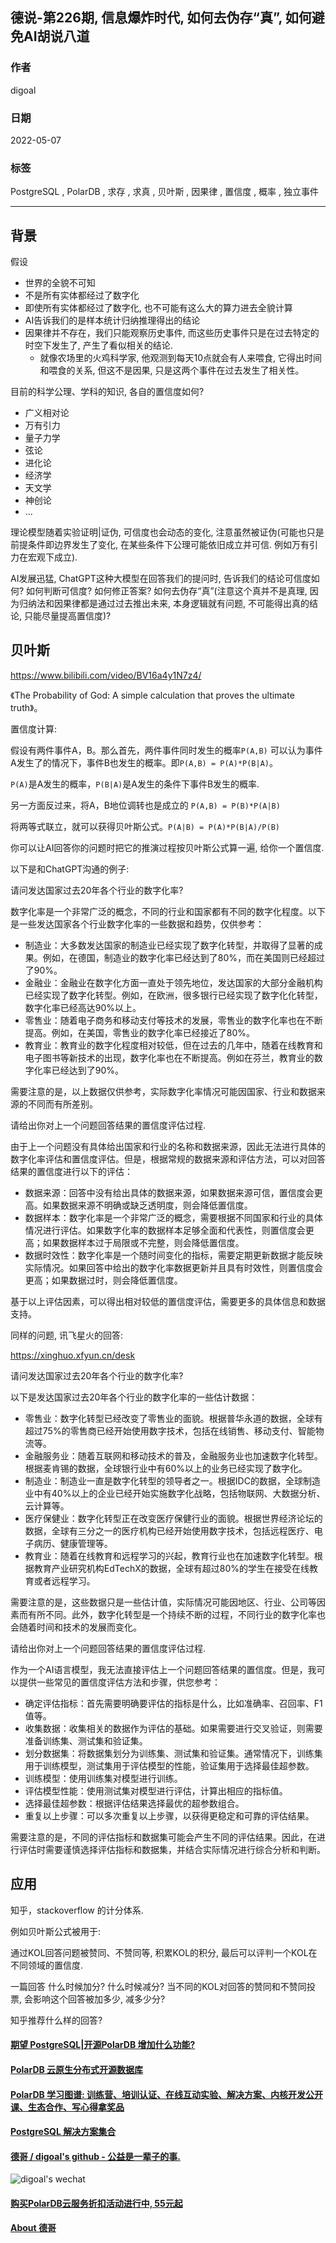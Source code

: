 ## 德说-第226期, 信息爆炸时代, 如何去伪存“真”, 如何避免AI胡说八道                       
                                      
### 作者                                      
digoal                                      
                                      
### 日期                                      
2022-05-07                                     
                                      
### 标签                                      
PostgreSQL , PolarDB , 求存 , 求真 , 贝叶斯 , 因果律 , 置信度 , 概率 , 独立事件                        
                                      
----                                      
                                      
## 背景       
    
假设    
- 世界的全貌不可知    
- 不是所有实体都经过了数字化    
- 即使所有实体都经过了数字化, 也不可能有这么大的算力进去全貌计算    
- AI告诉我们的是样本统计归纳推理得出的结论    
- 因果律并不存在，我们只能观察历史事件, 而这些历史事件只是在过去特定的时空下发生了, 产生了看似相关的结论.     
    - 就像农场里的火鸡科学家, 他观测到每天10点就会有人来喂食, 它得出时间和喂食的关系, 但这不是因果, 只是这两个事件在过去发生了相关性。      
    
目前的科学公理、学科的知识, 各自的置信度如何?    
- 广义相对论    
- 万有引力    
- 量子力学    
- 弦论    
- 进化论    
- 经济学    
- 天文学    
- 神创论    
- ...     
    
理论模型随着实验证明|证伪, 可信度也会动态的变化, 注意虽然被证伪(可能也只是前提条件即边界发生了变化, 在某些条件下公理可能依旧成立并可信. 例如万有引力在宏观下成立).       
    
AI发展迅猛, ChatGPT这种大模型在回答我们的提问时, 告诉我们的结论可信度如何? 如何判断可信度? 如何修正答案? 如何去伪存“真”(注意这个真并不是真理, 因为归纳法和因果律都是通过过去推出未来, 本身逻辑就有问题, 不可能得出真的结论, 只能尽量提高置信度)?      
  
  
    
## 贝叶斯    
https://www.bilibili.com/video/BV16a4y1N7z4/    
    
《The Probability of God: A simple calculation that proves the ultimate truth》。    
    
置信度计算:       
    
假设有两件事件A，B。那么首先，两件事件同时发生的概率`P(A,B)` 可以认为事件A发生了的情况下，事件B也发生的概率。即`P(A,B) = P(A)*P(B|A)`。    
    
`P(A)`是A发生的概率，`P(B|A)`是A发生的条件下事件B发生的概率.       
    
另一方面反过来，将A，B地位调转也是成立的  `P(A,B) = P(B)*P(A|B)`       
    
将两等式联立，就可以获得贝叶斯公式。`P(A|B) = P(A)*P(B|A)/P(B)`      
  
你可以让AI回答你的问题时把它的推演过程按贝叶斯公式算一遍, 给你一个置信度.    
  
以下是和ChatGPT沟通的例子:  

请问发达国家过去20年各个行业的数字化率?  
  
数字化率是一个非常广泛的概念，不同的行业和国家都有不同的数字化程度。以下是一些发达国家各个行业数字化率的一些数据和趋势，仅供参考：  
- 制造业：大多数发达国家的制造业已经实现了数字化转型，并取得了显著的成果。例如，在德国，制造业的数字化率已经达到了80%，而在美国则已经超过了90%。  
- 金融业：金融业在数字化方面一直处于领先地位，发达国家的大部分金融机构已经实现了数字化转型。例如，在欧洲，很多银行已经实现了数字化化转型，数字化率已经高达90%以上。  
- 零售业：随着电子商务和移动支付等技术的发展，零售业的数字化率也在不断提高。例如，在美国，零售业的数字化率已经接近了80%。  
- 教育业：教育业的数字化程度相对较低，但在过去的几年中，随着在线教育和电子图书等新技术的出现，数字化率也在不断提高。例如在芬兰，教育业的数字化率已经达到了90%。  
  
需要注意的是，以上数据仅供参考，实际数字化率情况可能因国家、行业和数据来源的不同而有所差别。  
  
请给出你对上一个问题回答结果的置信度评估过程.  
  
由于上一个问题没有具体给出国家和行业的名称和数据来源，因此无法进行具体的数字化率评估和置信度评估。但是，根据常规的数据来源和评估方法，可以对回答结果的置信度进行以下的评估：  
- 数据来源：回答中没有给出具体的数据来源，如果数据来源可信，置信度会更高。如果数据来源不明确或缺乏透明度，则会降低置信度。  
- 数据样本：数字化率是一个非常广泛的概念，需要根据不同国家和行业的具体情况进行评估。如果数字化率的数据样本足够全面和代表性，则置信度会更高；如果数据样本过于局限或不完整，则会降低置信度。  
- 数据时效性：数字化率是一个随时间变化的指标，需要定期更新数据才能反映实际情况。如果回答中给出的数字化率数据更新并且具有时效性，则置信度会更高；如果数据过时，则会降低置信度。  
  
基于以上评估因素，可以得出相对较低的置信度评估，需要更多的具体信息和数据支持。  
  
同样的问题, 讯飞星火的回答:  
  
https://xinghuo.xfyun.cn/desk  
  
请问发达国家过去20年各个行业的数字化率?  
  
以下是发达国家过去20年各个行业的数字化率的一些估计数据：  
- 零售业：数字化转型已经改变了零售业的面貌。根据普华永道的数据，全球有超过75%的零售商已经开始使用数字技术，包括在线销售、移动支付、智能物流等。  
- 金融服务业：随着互联网和移动技术的普及，金融服务业也加速数字化转型。根据麦肯锡的数据，全球银行业中有60%以上的业务已经实现了数字化。  
- 制造业：制造业一直是数字化转型的领导者之一。根据IDC的数据，全球制造业中有40%以上的企业已经开始实施数字化战略，包括物联网、大数据分析、云计算等。  
- 医疗保健业：数字化转型正在改变医疗保健行业的面貌。根据世界经济论坛的数据，全球有三分之一的医疗机构已经开始使用数字技术，包括远程医疗、电子病历、健康管理等。  
- 教育业：随着在线教育和远程学习的兴起，教育行业也在加速数字化转型。根据教育产业研究机构EdTechX的数据，全球有超过80%的学生在接受在线教育或者远程学习。  
  
需要注意的是，这些数据只是一些估计值，实际情况可能因地区、行业、公司等因素而有所不同。此外，数字化转型是一个持续不断的过程，不同行业的数字化率也会随着时间和技术的发展而变化。  
  
请给出你对上一个问题回答结果的置信度评估过程.  
  
作为一个AI语言模型，我无法直接评估上一个问题回答结果的置信度。但是，我可以提供一些常见的置信度评估方法和步骤，供您参考：  
- 确定评估指标：首先需要明确要评估的指标是什么，比如准确率、召回率、F1值等。  
- 收集数据：收集相关的数据作为评估的基础。如果需要进行交叉验证，则需要准备训练集、测试集和验证集。  
- 划分数据集：将数据集划分为训练集、测试集和验证集。通常情况下，训练集用于训练模型，测试集用于评估模型的性能，验证集用于选择最佳超参数。  
- 训练模型：使用训练集对模型进行训练。  
- 评估模型性能：使用测试集对模型进行评估，计算出相应的指标值。  
- 选择最佳超参数：根据评估结果选择最优的超参数组合。  
- 重复以上步骤：可以多次重复以上步骤，以获得更稳定和可靠的评估结果。  
  
需要注意的是，不同的评估指标和数据集可能会产生不同的评估结果。因此，在进行评估时需要谨慎选择评估指标和数据集，并结合实际情况进行综合分析和判断。  
    
## 应用       
知乎，stackoverflow 的计分体系.       
    
例如贝叶斯公式被用于:    
  
通过KOL回答问题被赞同、不赞同等, 积累KOL的积分, 最后可以评判一个KOL在不同领域的置信度.       
    
一篇回答 什么时候加分? 什么时候减分? 当不同的KOL对回答的赞同和不赞同投票, 会影响这个回答被加多少, 减多少分?     
    
知乎推荐什么样的回答?        
    
  
#### [期望 PostgreSQL|开源PolarDB 增加什么功能?](https://github.com/digoal/blog/issues/76 "269ac3d1c492e938c0191101c7238216")
  
  
#### [PolarDB 云原生分布式开源数据库](https://github.com/ApsaraDB "57258f76c37864c6e6d23383d05714ea")
  
  
#### [PolarDB 学习图谱: 训练营、培训认证、在线互动实验、解决方案、内核开发公开课、生态合作、写心得拿奖品](https://www.aliyun.com/database/openpolardb/activity "8642f60e04ed0c814bf9cb9677976bd4")
  
  
#### [PostgreSQL 解决方案集合](../201706/20170601_02.md "40cff096e9ed7122c512b35d8561d9c8")
  
  
#### [德哥 / digoal's github - 公益是一辈子的事.](https://github.com/digoal/blog/blob/master/README.md "22709685feb7cab07d30f30387f0a9ae")
  
  
![digoal's wechat](../pic/digoal_weixin.jpg "f7ad92eeba24523fd47a6e1a0e691b59")
  
  
#### [购买PolarDB云服务折扣活动进行中, 55元起](https://www.aliyun.com/activity/new/polardb-yunparter?userCode=bsb3t4al "e0495c413bedacabb75ff1e880be465a")
  
  
#### [About 德哥](https://github.com/digoal/blog/blob/master/me/readme.md "a37735981e7704886ffd590565582dd0")
  
